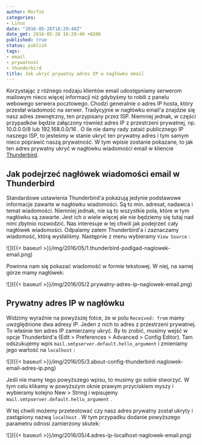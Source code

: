```yaml
---
author: Morfik
categories:
- Linux
date: "2016-05-28T18:29:40Z"
date_gmt: 2016-05-28 16:29:40 +0200
published: true
status: publish
tags:
- email
- prywatność
- thunderbird
title: Jak ukryć prywatny adres IP w nagłówku email
---
```


Korzystając z różnego rodzaju klientów email udostępniamy serwerom mailowym nieco więcej informacji
niż gdybyśmy to robili z panelu webowego serwera pocztowego. Chodzi generalnie o adres IP hosta,
który przesłał wiadomość na serwer. Tradycyjnie w nagłówku email'a znajdzie się nasz adres
zewnętrzny, ten przypisany przez ISP. Niemniej jednak, w części przypadków będzie załączony również
adres IP z przestrzeni prywatnej, np. 10.0.0.0/8 lub 192.168.0.0/16 . O ile nie damy rady zataić
publicznego IP naszego ISP, to jesteśmy w stanie ukryć ten prywatny adres i tym samym nieco poprawić
naszą prywatność. W tym wpisie zostanie pokazane, to jak ten adres prywatny ukryć w nagłówku
wiadomości email w kliencie [Thunderbird](https://www.mozilla.org/pl/thunderbird/).

<!--more-->
## Jak podejrzeć nagłówek wiadomości email w Thunderbird

Standardowe ustawienia Thunderbird'a pokazują jedynie podstawowe informacje zawarte w nagłówku
wiadomości. Są to min. adresat, nadawca i temat wiadomości. Niemniej jednak, nie są to wszystkie
pola, które w tym nagłówku są zawarte. Jest ich o wiele więcej ale nie będziemy się tutaj nad nimi
zbytnio rozwodzić. Nas interesuje w tej chwili jak podejrzeć cały nagłówek wiadomości. Odpalamy
zatem Thunderbird'a i zaznaczamy wiadomość, którą wysłaliśmy. Następnie z menu wybieramy `View
Source` :

![]({{< baseurl >}}/img/2016/05/1.thunderbird-podlgad-naglowek-email.png)

Powinna nam się pokazać wiadomość w formie tekstowej. W niej, na samej górze mamy nagłówek:

![]({{< baseurl >}}/img/2016/05/2.prywatny-adres-ip-naglowek-email.png)

## Prywatny adres IP w nagłówku

Widzimy wyraźnie na powyższej fotce, że w polu `Received: from` mamy uwzględnione dwa adresy IP.
Jeden z nich to adres z przestrzeni prywatnej. To właśnie ten adres IP zamierzamy ukryć. By to
zrobić, musimy wejść w opcje Thunderbird'a (Edit \> Preferences \> Advanced \> Config Editor). Tam
odszukujemy wpis `mail.smtpserver.default.hello_argument` i zmieniamy jego wartość na `localhost`
:

![]({{< baseurl >}}/img/2016/05/3.about-config-thunderbird-naglowek-email-adres-ip.png)

Jeśli nie mamy tego powyższego wpisu, to musimy go sobie stworzyć. W tym celu klikamy w powyższym
oknie prawym przyciskiem myszy i wybieramy kolejno New \> String i wpisujemy
`mail.smtpserver.default.hello_argument` .

W tej chwili możemy przetestować czy nasz adres prywatny został ukryty i zastąpiony nazwą
`localhost` . W tym przypadku dodanie powyższego parametru odnosi zamierzony skutek:

![]({{< baseurl >}}/img/2016/05/4.adres-ip-localhost-naglowek-email.png)
